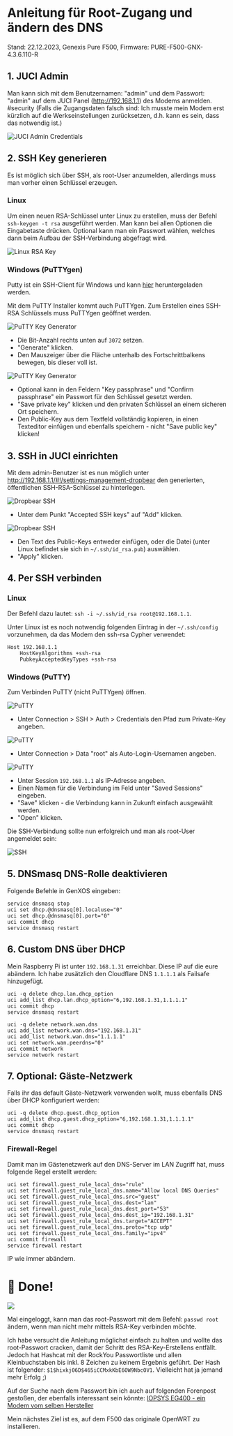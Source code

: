 # Anleitung für Root-Zugang und ändern des DNS
Stand: 22.12.2023, Genexis Pure F500, Firmware: PURE-F500-GNX-4.3.6.110-R 

## 1. JUCI Admin
Man kann sich mit dem Benutzernamen: "admin" und dem Passwort: "admin" auf dem JUCI Panel (http://192.168.1.1) des Modems anmelden. #security
(Falls die Zugangsdaten falsch sind: Ich musste mein Modem erst kürzlich auf die Werkseinstellungen zurücksetzen, d.h. kann es sein, dass das notwendig ist.)

![JUCI Admin Credentials](https://imgur.com/jaLbzsz.png "JUCI Admin Credentials")

## 2. SSH Key generieren
Es ist möglich sich über SSH, als root-User anzumelden, allerdings muss man vorher einen Schlüssel erzeugen.

### Linux
Um einen neuen RSA-Schlüssel unter Linux zu erstellen, muss der Befehl `ssh-keygen -t rsa` ausgeführt werden.
Man kann bei allen Optionen die Eingabetaste drücken. Optional kann man ein Passwort wählen, welches dann beim Aufbau der SSH-Verbindung abgefragt wird.

![Linux RSA Key](https://imgur.com/EpRbUnf.png "Linux RSA Key")

### Windows (PuTTYgen)
Putty ist ein SSH-Client für Windows und kann [hier](https://www.chiark.greenend.org.uk/~sgtatham/putty/latest.html) heruntergeladen werden.

Mit dem PuTTY Installer kommt auch PuTTYgen.
Zum Erstellen eines SSH-RSA Schlüssels muss PuTTYgen geöffnet werden.

![PuTTY Key Generator](https://imgur.com/TuM3tFu.png "PuTTY Key Generator")
 - Die Bit-Anzahl rechts unten auf `3072` setzen.
 - "Generate" klicken.
 - Den Mauszeiger über die Fläche unterhalb des Fortschrittbalkens bewegen, bis dieser voll ist.

![PuTTY Key Generator](https://imgur.com/Zjaadi1.png "PuTTY Key Generator")
 - Optional kann in den Feldern "Key passphrase" und "Confirm passphrase" ein Passwort für den Schlüssel gesetzt werden.
 - "Save private key" klicken und den privaten Schlüssel an einem sicheren Ort speichern.
 - Den Public-Key aus dem Textfeld vollständig kopieren, in einen Texteditor einfügen und ebenfalls speichern - nicht "Save public key" klicken!

## 3. SSH in JUCI einrichten
Mit dem admin-Benutzer ist es nun möglich unter http://192.168.1.1/#!/settings-management-dropbear den generierten, öffentlichen SSH-RSA-Schlüssel zu hinterlegen.

![Dropbear SSH](https://imgur.com/rdA10YE.png "Dropbear SSH")
 - Unter dem Punkt "Accepted SSH keys" auf "Add" klicken.

![Dropbear SSH](https://imgur.com/eCdFziK.png "Dropbear SSH")
 - Den Text des Public-Keys entweder einfügen, oder die Datei (unter Linux befindet sie sich in `~/.ssh/id_rsa.pub`) auswählen.
 - "Apply" klicken.

## 4. Per SSH verbinden
### Linux
Der Befehl dazu lautet: `ssh -i ~/.ssh/id_rsa root@192.168.1.1`.

Unter Linux ist es noch notwendig folgenden Eintrag in der `~/.ssh/config` vorzunehmen, da das Modem den ssh-rsa Cypher verwendet:

```
Host 192.168.1.1
    HostKeyAlgorithms +ssh-rsa
    PubkeyAcceptedKeyTypes +ssh-rsa
```

### Windows (PuTTY)
Zum Verbinden PuTTY (nicht PuTTYgen) öffnen.

![PuTTY](https://imgur.com/FvcRpLg.png "PuTTY")
 - Unter Connection > SSH > Auth > Credentials den Pfad zum Private-Key angeben.

![PuTTY](https://imgur.com/ygGVGiF.png "PuTTY")
 - Unter Connection > Data "root" als Auto-Login-Usernamen angeben.

![PuTTY](https://imgur.com/vC03vS9.png "PuTTY")
 - Unter Session `192.168.1.1` als IP-Adresse angeben.
 - Einen Namen für die Verbindung im Feld unter "Saved Sessions" eingeben.
 - "Save" klicken - die Verbindung kann in Zukunft einfach ausgewählt werden.
 - "Open" klicken.

Die SSH-Verbindung sollte nun erfolgreich und man als root-User angemeldet sein:

![SSH](https://imgur.com/RJlR9qw.png "SSH")

## 5. DNSmasq DNS-Rolle deaktivieren
Folgende Befehle in GenXOS eingeben:
```
service dnsmasq stop
uci set dhcp.@dnsmasq[0].localuse="0"
uci set dhcp.@dnsmasq[0].port="0"
uci commit dhcp
service dnsmasq restart
```

## 6. Custom DNS über DHCP
Mein Raspberry Pi ist unter `192.168.1.31` erreichbar. Diese IP auf die eure abändern.
Ich habe zusätzlich den Cloudflare DNS `1.1.1.1` als Failsafe hinzugefügt.
```
uci -q delete dhcp.lan.dhcp_option
uci add_list dhcp.lan.dhcp_option="6,192.168.1.31,1.1.1.1"
uci commit dhcp
service dnsmasq restart

uci -q delete network.wan.dns
uci add_list network.wan.dns="192.168.1.31"
uci add_list network.wan.dns="1.1.1.1"
uci set network.wan.peerdns="0"
uci commit network
service network restart
```

## 7. Optional: Gäste-Netzwerk
Falls ihr das default Gäste-Netzwerk verwenden wollt, muss ebenfalls DNS über DHCP konfiguriert werden:
```
uci -q delete dhcp.guest.dhcp_option
uci add_list dhcp.guest.dhcp_option="6,192.168.1.31,1.1.1.1"
uci commit dhcp
service dnsmasq restart
```
### Firewall-Regel
Damit man im Gästenetzwerk auf den DNS-Server im LAN Zugriff hat, muss folgende Regel erstellt werden:
```
uci set firewall.guest_rule_local_dns="rule"
uci set firewall.guest_rule_local_dns.name="Allow local DNS Queries"
uci set firewall.guest_rule_local_dns.src="guest"
uci set firewall.guest_rule_local_dns.dest="lan"
uci set firewall.guest_rule_local_dns.dest_port="53"
uci set firewall.guest_rule_local_dns.dest_ip="192.168.1.31"
uci set firewall.guest_rule_local_dns.target="ACCEPT"
uci set firewall.guest_rule_local_dns.proto="tcp udp"
uci set firewall.guest_rule_local_dns.family="ipv4"
uci commit firewall
service firewall restart
```
IP wie immer abändern.

# 🎉 Done!

![](https://imgur.com/ftOscRA.jpeg)

Mal eingeloggt, kann man das root-Passwort mit dem Befehl: `passwd root` ändern, wenn man nicht mehr mittels RSA-Key verbinden möchte.

Ich habe versucht die Anleitung möglichst einfach zu halten und wollte das root-Passwort cracken, damit der Schritt des RSA-Key-Erstellens entfällt. Jedoch hat Hashcat mit der RockYou Passwortliste und allen Kleinbuchstaben bis inkl. 8 Zeichen zu keinem Ergebnis geführt. Der Hash ist folgender: `$1$hixkj06D$465iCCMxkKbE6OW9NbcOV1`. Vielleicht hat ja jemand mehr Erfolg ;)

Auf der Suche nach dem Passwort bin ich auch auf folgenden Forenpost gestoßen, der ebenfalls interessant sein könnte: [IOPSYS EG400 - ein Modem vom selben Hersteller](https://forum.openwrt.org/t/iopsys-eg400-possible-to-run-up-to-date-openwrt/20673)

Mein nächstes Ziel ist es, auf dem F500 das originale OpenWRT zu installieren.

